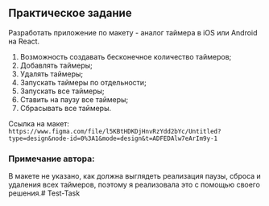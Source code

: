## Практическое задание
Разработать приложение по макету - аналог таймера в iOS или Android на React.
1. Возможность создавать бесконечное количество таймеров;
2. Добавлять таймеры;
3. Удалять таймеры;
4. Запускать таймеры по отдельности;
5. Запускать все таймеры;
6. Ставить на паузу все таймеры;
7. Сбрасывать все таймеры.

Ссылка на макет: 
`https://www.figma.com/file/l5KBtHDKDjHnvRzYdd2bYc/Untitled?type=design&node-id=0%3A1&mode=design&t=ADFEDAlw7eArIm9y-1`
### Примечание автора:
В макете не указано, как должна выглядеть реализация паузы, сброса и удаления всех таймеров, поэтому я реализовала это с помощью своего решения.# Test-Task

